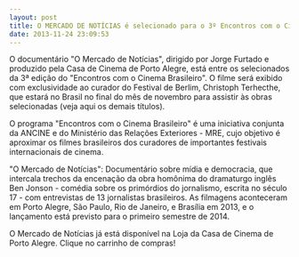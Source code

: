 ```yaml
---
layout: post
title: O MERCADO DE NOTÍCIAS é selecionado para o 3º Encontros com o Cinema Brasileiro
date: 2013-11-24 23:09:53
---
```

O documentário "O Mercado de Notícias", dirigido por Jorge Furtado e produzido pela Casa de Cinema de Porto Alegre, está entre os selecionados da 3ª edição do "Encontros com o Cinema Brasileiro". O filme será exibido com exclusividade ao curador do Festival de Berlim, Christoph Terhecthe, que estará no Brasil no final do mês de novembro para assistir às obras selecionadas (veja aqui os demais títulos).

O programa "Encontros com o Cinema Brasileiro" é uma iniciativa conjunta da ANCINE e do Ministério das Relações Exteriores - MRE, cujo objetivo é aproximar os filmes brasileiros dos curadores de importantes festivais internacionais de cinema.

"O Mercado de Notícias": Documentário sobre mídia e democracia, que intercala trechos da encenação da obra homônima do dramaturgo inglês Ben Jonson - comédia sobre os primórdios do jornalismo, escrita no século 17 - com entrevistas de 13 jornalistas brasileiros. As filmagens aconteceram em Porto Alegre, São Paulo, Rio de Janeiro, e Brasília em 2013, e o lançamento está previsto para o primeiro semestre de 2014.

O Mercado de Notícias já está disponível na Loja da Casa de Cinema de Porto Alegre. Clique no carrinho de compras!